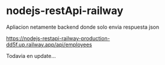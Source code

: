 # nodejs-restApi-railway

Apliacion netamente backend donde solo envia respuesta json 

https://nodejs-restapi-railway-production-dd5f.up.railway.app/api/employees

Todavia en update...
